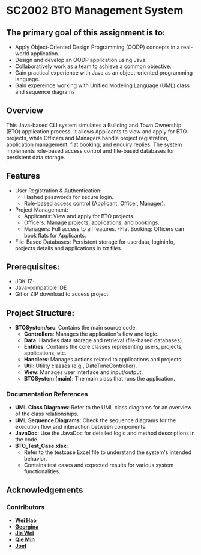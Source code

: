 # SC2002 BTO Management System

## The primary goal of this assignment is to:

- Apply Object-Oriented Design Programming (OODP) concepts in a real-world application.
- Design and develop an OODP application using Java.
- Collaboratively work as a team to achieve a common objective.
- Gain practical experience with Java as an object-oriented programming language.
- Gain expereince working with Unified Modeling Language (UML) class and sequence diagrams

## Overview
This Java-based CLI system simulates a Building and Town Ownership (BTO) application process. It allows Applicants to view and apply for BTO projects, while Officers and Managers handle project registration, application management, flat booking, and enquiry replies. The system implements role-based access control and file-based databases for persistent data storage.

## Features 
- User Registration & Authentication:
  - Hashed passwords for secure login.
  - Role-based access control (Applicant, Officer, Manager).
- Project Management:
  - Applicants: View and apply for BTO projects.
  - Officers: Manage projects, applications, and bookings.
  - Managers: Full access to all features.
-Flat Booking: Officers can book flats for Applicants.
- File-Based Databases: Persistent storage for userdata, logininfo, projects details and applications in txt files.

##	Prerequisites:
- JDK 17+
- Java-compatible IDE
- Git or ZIP download to access project.
  
##	Project Structure:
- **BTOSystem/src**: Contains the main source code.
  - **Controllers**: Manages the application's flow and logic.
  - **Data**: Handles data storage and retrieval (file-based databases).
  - **Entities**: Contains the core classes representing users, projects, applications, etc.
  - **Handlers**: Manages actions related to applications and projects.
  - **Util**: Utility classes (e.g., DateTimeController).
  - **View**: Manages user interface and input/output.
  - **BTOSystem (main)**: The main class that runs the application.
### Documentation References
- **UML Class Diagrams**: Refer to the UML class diagrams for an overview of the class relationships.
- **UML Sequence Diagrams**: Check the sequence diagrams for the execution flow and interaction between components.
- **JavaDoc**: Use the JavaDoc for detailed logic and method descriptions in the code.
- **BTO_Test_Case.xlsx**: 
  - Refer to the testcase Excel file to understand the system's intended behavior.
  - Contains test cases and expected results for various system functionalities.

## Acknowledgements
### Contributors
- **[Wei Hao](https://github.com/WeiHaoChin)**
- **[Georgina](https://github.com/georginacyc)**
- **[Jia Wei](https://github.com/Jiawei-131)**
- **[Qie Min](https://github.com/qmkoh)**
- **[Joel](https://github.com/Joelnwh)**

